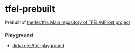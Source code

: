 tfel-prebuilt
=============
Prebuilt of [thelfer/tfel: Main repository of TFEL/MFront project](https://github.com/thelfer/tfel)

### Playground
- [dirkarnez/tfel-playground](https://github.com/dirkarnez/tfel-playground)